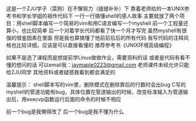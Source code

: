 这是一个ZJU学子（菜狗）在不懈努力（缝缝补补）下
靠着老师给的一本UNIX参考书和学长学姐的祖传代码下
一行一行搞懂shell的感人故事
主要就放了两个项目：用shell脚本编写一个简易的vim和用C语言编写一个myshell
前一个工程量还算小，也比较简单
后一个对着学长代码都看了快一个月才写完
虽然myshell有很强的借鉴因素在里面
但是我也算搞懂了他前前后后的所有代码
我写代码的注释风格也比较详细，应该是可以直接看懂的
推荐参考书《UNIX环境高级编程》

如果不是选了课程而是想提前学Linux做做作业，需要资料的话
或者是代码有看不懂的想问的话
可以email我：jaymaple0223@gmail.com
老师课件未经允许只能给ZJU同学
其他资料或者疑惑我看到都会满足的

温馨提示：
shell脚本写的vim里，删除模式在删除靠后的行数时会出bug
C写的myshell的管道功能有bug，具体位置在管道输出的时候，改变标准输入为管道输出后，用execvp函数运行后面的命令的时候不相应

前一个bug是我懒得改了
后一个bug是我不懂为什么
